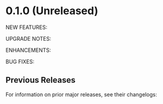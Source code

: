 # 0.1.0 (Unreleased)

NEW FEATURES:

UPGRADE NOTES:

ENHANCEMENTS:

BUG FIXES:

## Previous Releases

For information on prior major releases, see their changelogs:
